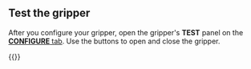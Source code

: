 ## Test the gripper

After you configure your gripper, open the gripper's **TEST** panel on the [**CONFIGURE** tab](/configure/).
Use the buttons to open and close the gripper.

{{<imgproc src="/components/gripper/gripper-control-tab.png" resize="600x" declaredimensions=true alt="The gripper component in the test panel">}}

